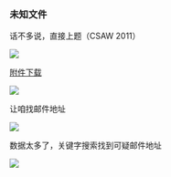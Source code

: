 ### 未知文件

话不多说，直接上题（CSAW 2011）

![](https://pic1.imgdb.cn/item/678e0300d0e0a243d4f5dd2d.png)

[附件下载](https://shell-storm.org/repo/CTF/CSAW-2011/Networking/)

![](https://pic1.imgdb.cn/item/678e0337d0e0a243d4f5dd46.png)

让咱找邮件地址

![](https://pic1.imgdb.cn/item/678e03a7d0e0a243d4f5dd65.png)

数据太多了，关键字搜索找到可疑邮件地址

![](https://pic1.imgdb.cn/item/678e03f5d0e0a243d4f5dd8d.png)